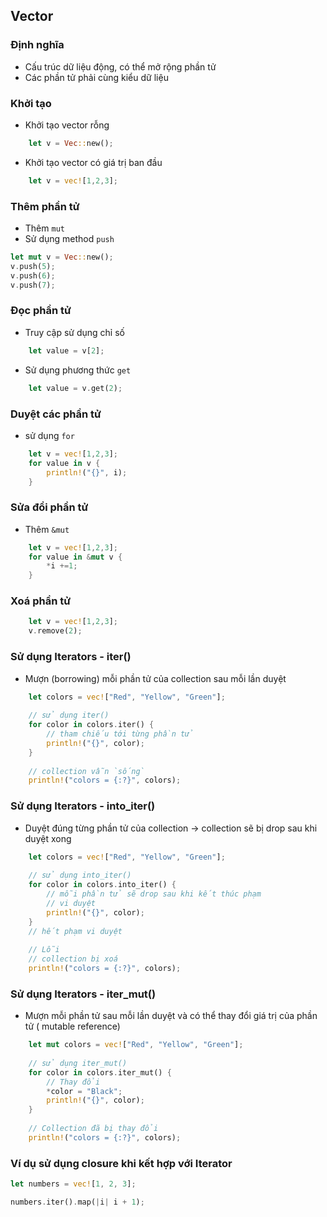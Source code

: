 ## Vector

### Định nghĩa 
+ Cấu trúc dữ liệu động, có thể mở rộng phần tử 
+ Các phần tử phải cùng kiểu dữ liệu 

### Khởi tạo

+ Khởi tạo vector rỗng 

```rust
    let v = Vec::new();
```

+ Khởi tạo vector có giá trị ban đầu

```rust
    let v = vec![1,2,3];
```

### Thêm phần tử
+ Thêm `mut`
+ Sử dụng method `push`

```rust
let mut v = Vec::new();
v.push(5);
v.push(6);
v.push(7);
```
### Đọc phần tử
+ Truy cập sử dụng chỉ số 

```rust
    let value = v[2];
```
+ Sử dụng phương thức `get`

```rust
    let value = v.get(2);
```

### Duyệt các phần tử 
+ sử dụng `for`

```rust
    let v = vec![1,2,3];
    for value in v {
        println!("{}", i);
    }
```

### Sửa đổi phần tử 
+ Thêm `&mut`
```rust
    let v = vec![1,2,3];
    for value in &mut v {
        *i +=1;
    }
```

### Xoá phần tử 

```rust
    let v = vec![1,2,3];
    v.remove(2);
```


### Sử dụng Iterators - iter()
+  Mượn (borrowing) mỗi phần tử của collection sau mỗi lần duyệt

```rust
    let colors = vec!["Red", "Yellow", "Green"];
    
    // sử dụng iter()
    for color in colors.iter() {
        // tham chiếu tới từng phần tử 
        println!("{}", color);
    }
    
    // collection vẫn `sống`
    println!("colors = {:?}", colors);

```

### Sử dụng Iterators - into_iter()
+ Duyệt đúng từng phần tử của collection -> collection sẽ bị drop sau khi duyệt xong 

```rust
    let colors = vec!["Red", "Yellow", "Green"];
    
    // sử dụng into_iter()
    for color in colors.into_iter() {
        // mỗi phần tử sẽ drop sau khi kết thúc phạm 
        // vi duyệt
        println!("{}", color);
    }
    // hết phạm vi duyệt
    
    // Lỗi 
    // collection bị xoá 
    println!("colors = {:?}", colors);
```
### Sử dụng Iterators - iter_mut()
+ Mượn mỗi phần tử sau mỗi lần duyệt và có thể thay đổi giá trị của phần tử ( mutable reference)

```rust
    let mut colors = vec!["Red", "Yellow", "Green"];
    
    // sử dụng iter_mut()
    for color in colors.iter_mut() {
        // Thay đổi 
        *color = "Black";
        println!("{}", color);
    }
    
    // Collection đã bị thay đổi 
    println!("colors = {:?}", colors);

```

### Ví dụ sử dụng closure khi kết hợp với Iterator

```rust
let numbers = vec![1, 2, 3];

numbers.iter().map(|i| i + 1);
```



